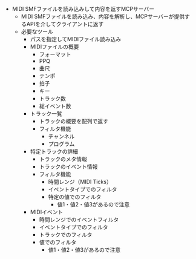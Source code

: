 - MIDI SMFファイルを読み込みして内容を返すMCPサーバー
  - MIDI SMFファイルを読み込み、内容を解析し、MCPサーバーが提供するAPIを介してクライアントに返す
  - 必要なツール
    - パスを指定してMIDIファイル読み込み
    - MIDIファイルの概要
      - フォーマット
      - PPQ
      - 曲尺
      - テンポ
      - 拍子
      - キー
      - トラック数
      - 総イベント数
    - トラック一覧
      - トラックの概要を配列で返す
      - フィルタ機能
        - チャンネル
        - プログラム
    - 特定トラックの詳細
      - トラックのメタ情報
      - トラックのイベント情報
      - フィルタ機能
        - 時間レンジ（MIDI Ticks）
        - イベントタイプでのフィルタ
        - 特定の値でのフィルタ
          - 値1・値2・値3があるので注意
    - MIDIイベント
      - 時間レンジでのイベントフィルタ
      - イベントタイプでのフィルタ
      - トラックでのフィルタ
      - 値でのフィルタ
        - 値1・値2・値3があるので注意